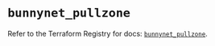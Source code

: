 # `bunnynet_pullzone`

Refer to the Terraform Registry for docs: [`bunnynet_pullzone`](https://registry.terraform.io/providers/bunnyway/bunnynet/0.11.0/docs/resources/pullzone).
